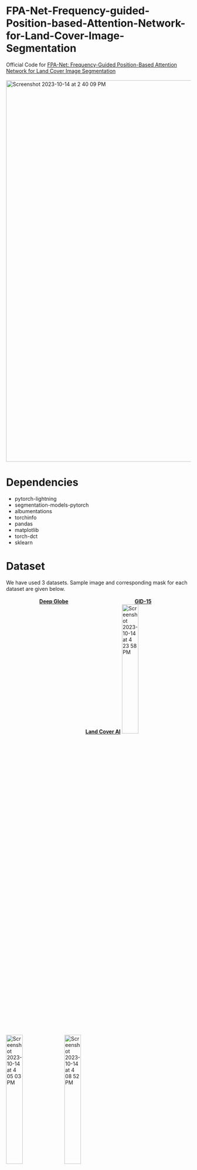 # FPA-Net-Frequency-guided-Position-based-Attention-Network-for-Land-Cover-Image-Segmentation
Official Code for [FPA-Net: Frequency-Guided Position-Based Attention Network for Land Cover Image Segmentation](https://www.worldscientific.com/doi/10.1142/S0218001423540150)
<br>
<br>
<img width="1037" alt="Screenshot 2023-10-14 at 2 40 09 PM" src="https://github.com/alshahriarrubel/FPA-Net-Frequency-guided-Position-based-Attention-Network-for-Land-Cover-Image-Segmentation/assets/24860187/1b05b3a9-88ef-435b-9df5-d0c2cd754059">

# Dependencies
* pytorch-lightning
* segmentation-models-pytorch
* albumentations
* torchinfo
* pandas
* matplotlib
* torch-dct
* sklearn

# Dataset 
We have used 3 datasets. Sample image and corresponding mask for each dataset are given below. <br><br>
&nbsp;&nbsp;&nbsp;&nbsp;&nbsp;&nbsp;&nbsp;&nbsp;&nbsp;&nbsp;&nbsp;&nbsp;&nbsp;&nbsp;&nbsp;&nbsp;&nbsp;&nbsp;&nbsp;&nbsp;&nbsp;&nbsp; **[Deep Globe](https://arxiv.org/abs/1805.06561)** &nbsp;&nbsp;&nbsp;&nbsp;&nbsp;&nbsp;&nbsp;&nbsp;&nbsp;&nbsp;&nbsp;&nbsp;&nbsp;&nbsp;&nbsp;&nbsp;&nbsp;&nbsp;&nbsp;&nbsp;&nbsp;&nbsp;&nbsp;&nbsp;&nbsp;&nbsp;&nbsp;&nbsp;&nbsp;&nbsp;&nbsp;&nbsp;&nbsp;&nbsp;&nbsp;&nbsp;&nbsp;&nbsp;&nbsp;&nbsp;&nbsp;&nbsp;&nbsp;&nbsp; **[GID-15](https://www.sciencedirect.com/science/article/pii/S0034425719303414?casa_token=UhnnRM5Ty0gAAAAA:LHEtKcxKMcDBKJUtU3r2LZqNpko8El23c6xQTU05c4sM_MMhV54k6O1b09Oj_qidGrLBzRtlAsE)** &nbsp;&nbsp;&nbsp;&nbsp;&nbsp;&nbsp;&nbsp;&nbsp;&nbsp;&nbsp;&nbsp;&nbsp;&nbsp;&nbsp;&nbsp;&nbsp;&nbsp;&nbsp;&nbsp;&nbsp;&nbsp;&nbsp;&nbsp;&nbsp;&nbsp;&nbsp;&nbsp;&nbsp;&nbsp;&nbsp;&nbsp;&nbsp;&nbsp;&nbsp;&nbsp;&nbsp;&nbsp;&nbsp;&nbsp;&nbsp;&nbsp;&nbsp;&nbsp;&nbsp;&nbsp;&nbsp;&nbsp;&nbsp;&nbsp;&nbsp;&nbsp;&nbsp;&nbsp;&nbsp; **[Land Cover AI](https://openaccess.thecvf.com/content/CVPR2021W/EarthVision/papers/Boguszewski_LandCover.ai_Dataset_for_Automatic_Mapping_of_Buildings_Woodlands_Water_and_CVPRW_2021_paper.pdf)**
<img width="30%" alt="Screenshot 2023-10-14 at 4 23 58 PM" src="https://github.com/alshahriarrubel/FPA-Net-Frequency-guided-Position-based-Attention-Network-for-Land-Cover-Image-Segmentation/assets/24860187/cdd645b3-efb8-40ca-987d-228d7bbcd529"> &nbsp;&nbsp; <img width="30%" alt="Screenshot 2023-10-14 at 4 05 03 PM" src="https://github.com/alshahriarrubel/FPA-Net-Frequency-guided-Position-based-Attention-Network-for-Land-Cover-Image-Segmentation/assets/24860187/b412edc4-064e-4c6c-b5b2-945ad3618eaa">&nbsp;&nbsp;<img width="30%" alt="Screenshot 2023-10-14 at 4 08 52 PM" src="https://github.com/alshahriarrubel/FPA-Net-Frequency-guided-Position-based-Attention-Network-for-Land-Cover-Image-Segmentation/assets/24860187/dcf4ee05-630b-4ce0-8b0d-f89959802e5b">

 <br>
<img width="30%" alt="Screenshot 2023-10-14 at 3 53 15 PM" src="https://github.com/alshahriarrubel/FPA-Net-Frequency-guided-Position-based-Attention-Network-for-Land-Cover-Image-Segmentation/assets/24860187/0f2a141a-6271-4fae-8814-efa2d041db6e">&nbsp;&nbsp; <img height="220" width="30%" alt="Screenshot 2023-10-14 at 4 19 31 PM" src="https://github.com/alshahriarrubel/FPA-Net-Frequency-guided-Position-based-Attention-Network-for-Land-Cover-Image-Segmentation/assets/24860187/c91fc422-22c2-48f1-910b-e5206cb0c3ba">&nbsp;&nbsp; <img width="30%" alt="Screenshot 2023-10-14 at 4 19 14 PM" src="https://github.com/alshahriarrubel/FPA-Net-Frequency-guided-Position-based-Attention-Network-for-Land-Cover-Image-Segmentation/assets/24860187/6a5fb7f1-70b6-4742-8c84-ed28aa614cbd">


 

# Visualization
<img width="92%" alt="Screenshot 2023-10-14 at 2 42 13 PM" src="https://github.com/alshahriarrubel/FPA-Net-Frequency-guided-Position-based-Attention-Network-for-Land-Cover-Image-Segmentation/assets/24860187/abfaed2e-1441-4fda-b22d-d2856dc21fb0">

# Citation 
Rubel, Al Shahriar, and Frank Y. Shih. "FPA-Net: Frequency-guided Position-based Attention Network for Land Cover Image Segmentation." International Journal of Pattern Recognition and Artificial Intelligence (2023).

